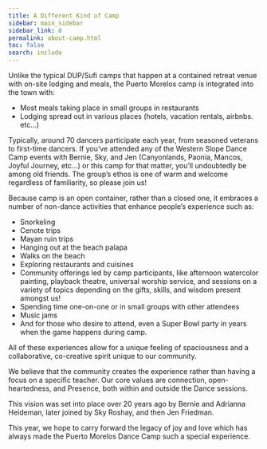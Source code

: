 ```yaml
---
title: A Different Kind of Camp
sidebar: main_sidebar
sidebar_link: 0
permalink: about-camp.html
toc: false
search: include
---
```


Unlike the typical DUP/Sufi camps that happen at a contained retreat venue with on-site lodging and meals, the Puerto Morelos camp is integrated into the town with:

* Most meals taking place in small groups in restaurants
* Lodging spread out in various places (hotels, vacation rentals, airbnbs. etc...)

Typically, around 70 dancers participate each year, from seasoned veterans to first-time dancers. If you’ve attended any of the Western Slope Dance Camp events with Bernie, Sky, and Jen (Canyonlands, Paonia, Mancos, Joyful Journey, etc...) or this camp for that matter, you’ll undoubtedly be among old friends. The group’s ethos is one of warm and welcome regardless of familiarity, so please join us!

Because camp is an open container, rather than a closed one, it embraces a number of non-dance activities that enhance people’s experience such as:

* Snorkeling
* Cenote trips
* Mayan ruin trips
* Hanging out at the beach palapa
* Walks on the beach
* Exploring restaurants and cuisines
* Community offerings led by camp participants, like afternoon watercolor painting, playback theatre, universal worship service, and sessions on a variety of topics depending on the gifts, skills, and wisdom present amongst us!
* Spending time one-on-one or in small groups with other attendees
* Music jams
* And for those who desire to attend, even a Super Bowl party in years when the game happens during camp.

All of these experiences allow for a unique feeling of spaciousness and a collaborative, co-creative spirit unique to our community.

We believe that the community creates the experience rather than having a focus on a specific teacher. Our core values are connection, open-heartedness, and Presence, both within and outside the Dance sessions.

This vision was set into place over 20 years ago by Bernie and Adrianna Heideman, later joined by Sky Roshay, and then Jen Friedman.

This year, we hope to carry forward the legacy of joy and love which has always made the Puerto Morelos Dance Camp such a special experience.